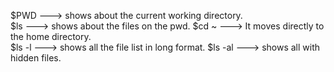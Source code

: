 $PWD     ---> shows about the current working directory.                        
$ls      ---> shows about the files on the pwd.                                 $cd ~    ---> It moves directly to the home directory.                        
$ls -l   ---> shows all the  file list in long format.
$ls -al  ---> shows all with hidden files.
